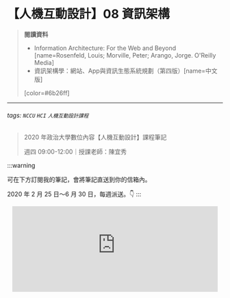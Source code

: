 # 【人機互動設計】08 資訊架構

> **閱讀資料**
> - Information Architecture: For the Web and Beyond [name=Rosenfeld, Louis; Morville, Peter; Arango, Jorge. O'Reilly Media]
> - 資訊架構學：網站、App與資訊生態系統規劃（第四版）[name=中文版]
> 
> [color=#6b26ff]

---

###### tags: `NCCU` `HCI` `人機互動設計課程`
> 2020 年政治大學數位內容【人機互動設計】課程筆記
> 
> 週四 09:00-12:00｜授課老師：陳宜秀

:::warning

可在下方訂閱我的筆記，會將筆記直送到你的信箱內。
 
2020 年 2 月 25 日～6 月 30 日，每週派送。:point_down:
:::


<iframe src="https://clockwork.substack.com/embed" width="480" height="200" style="border:none; background:none; max-width: 100%; margin: auto; display: block;" frameborder="0" scrolling="no">
</iframe>
